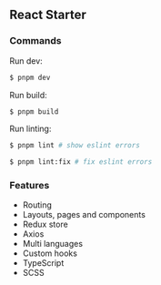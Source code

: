 ## React Starter

### Commands

Run dev:

```bash
$ pnpm dev
```

Run build:

```bash
$ pnpm build
```

Run linting:

```bash
$ pnpm lint # show eslint errors

$ pnpm lint:fix # fix eslint errors
```

### Features

- Routing
- Layouts, pages and components
- Redux store
- Axios
- Multi languages
- Custom hooks
- TypeScript
- SCSS
